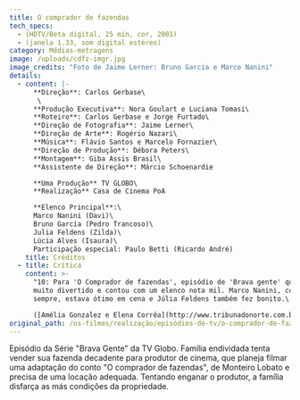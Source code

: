 ```yaml
---
title: O comprador de fazendas
tech_specs:
  - (HDTV/Beta digital, 25 min, cor, 2001)
  - (janela 1.33, som digital estéreo)
category: Médias-metragens
image: /uploads/cdfz-imgr.jpg
image_credits: "Foto de Jaime Lerner: Bruno Garcia e Marco Nanini"
details:
  - content: |-
      **Direção**: Carlos Gerbase\
       \
      **Produção Executiva**: Nora Goulart e Luciana Tomasi\
      **Roteiro**: Carlos Gerbase e Jorge Furtado\
      **Direção de Fotografia**: Jaime Lerner\
      **Direção de Arte**: Rogério Nazari\
      **Música**: Flávio Santos e Marcelo Fornazier\
      **Direção de Produção**: Débora Peters\
      **Montagem**: Giba Assis Brasil\
      **Assistente de Direção**: Márcio Schoenardie

      **Uma Produção** TV GLOBO\
      **Realização** Casa de Cinema PoA

      **Elenco Principal**:\
      Marco Nanini (Davi)\
      Bruno Garcia (Pedro Trancoso)\
      Julia Feldens (Zilda)\
      Lúcia Alves (Isaura)\
      Participação especial: Paulo Betti (Ricardo André)
    title: Créditos
  - title: Crítica
    content: >-
      "10: Para 'O Comprador de fazendas', episódio de 'Brava gente' que foi
      muito divertido e contou com um elenco nota mil. Marco Nanini, como
      sempre, estava ótimo em cena e Júlia Feldens também fez bonito.\

      ([Amélia Gonzalez e Elena Corrêa](http://www.tribunadonorte.com.br/anteriores/010512/colunas/controle.html), Tribuna do Norte, Natal, 12/05/2001)
original_path: /os-filmes/realização/episódios-de-tv/o-comprador-de-fazendas.html
---
```

Episódio da Série "Brava Gente" da TV Globo. Família endividada tenta vender sua fazenda decadente para produtor de cinema, que planeja filmar uma adaptação do conto "O comprador de fazendas", de Monteiro Lobato e precisa de uma locação adequada. Tentando enganar o produtor, a família disfarça as más condições da propriedade.